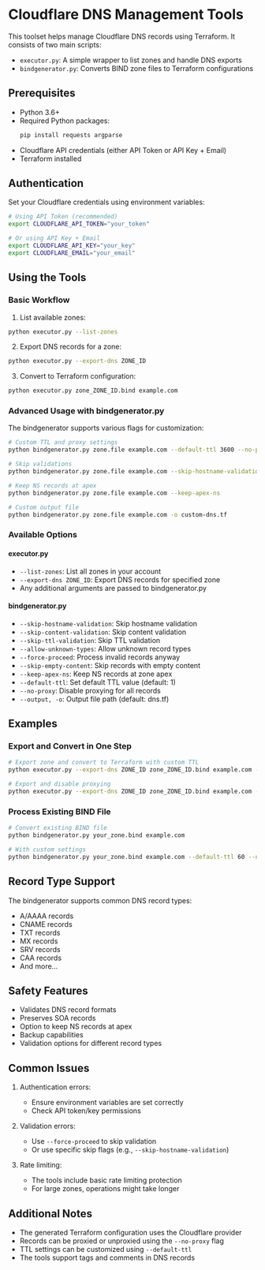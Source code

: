 # Cloudflare DNS Management Tools

This toolset helps manage Cloudflare DNS records using Terraform. It consists of two main scripts:
- `executor.py`: A simple wrapper to list zones and handle DNS exports
- `bindgenerator.py`: Converts BIND zone files to Terraform configurations

## Prerequisites

- Python 3.6+
- Required Python packages:
  ```bash
  pip install requests argparse
  ```
- Cloudflare API credentials (either API Token or API Key + Email)
- Terraform installed

## Authentication

Set your Cloudflare credentials using environment variables:
```bash
# Using API Token (recommended)
export CLOUDFLARE_API_TOKEN="your_token"

# Or using API Key + Email
export CLOUDFLARE_API_KEY="your_key"
export CLOUDFLARE_EMAIL="your_email"
```

## Using the Tools

### Basic Workflow

1. List available zones:
```bash
python executor.py --list-zones
```

2. Export DNS records for a zone:
```bash
python executor.py --export-dns ZONE_ID
```

3. Convert to Terraform configuration:
```bash
python executor.py zone_ZONE_ID.bind example.com
```

### Advanced Usage with bindgenerator.py

The bindgenerator supports various flags for customization:

```bash
# Custom TTL and proxy settings
python bindgenerator.py zone.file example.com --default-ttl 3600 --no-proxy

# Skip validations
python bindgenerator.py zone.file example.com --skip-hostname-validation

# Keep NS records at apex
python bindgenerator.py zone.file example.com --keep-apex-ns

# Custom output file
python bindgenerator.py zone.file example.com -o custom-dns.tf
```

### Available Options

#### executor.py
- `--list-zones`: List all zones in your account
- `--export-dns ZONE_ID`: Export DNS records for specified zone
- Any additional arguments are passed to bindgenerator.py

#### bindgenerator.py
- `--skip-hostname-validation`: Skip hostname validation
- `--skip-content-validation`: Skip content validation
- `--skip-ttl-validation`: Skip TTL validation
- `--allow-unknown-types`: Allow unknown record types
- `--force-proceed`: Process invalid records anyway
- `--skip-empty-content`: Skip records with empty content
- `--keep-apex-ns`: Keep NS records at zone apex
- `--default-ttl`: Set default TTL value (default: 1)
- `--no-proxy`: Disable proxying for all records
- `--output, -o`: Output file path (default: dns.tf)

## Examples

### Export and Convert in One Step
```bash
# Export zone and convert to Terraform with custom TTL
python executor.py --export-dns ZONE_ID zone_ZONE_ID.bind example.com --default-ttl 3600

# Export and disable proxying
python executor.py --export-dns ZONE_ID zone_ZONE_ID.bind example.com --no-proxy
```

### Process Existing BIND File
```bash
# Convert existing BIND file
python bindgenerator.py your_zone.bind example.com

# With custom settings
python bindgenerator.py your_zone.bind example.com --default-ttl 60 --no-proxy
```

## Record Type Support

The bindgenerator supports common DNS record types:
- A/AAAA records
- CNAME records
- TXT records
- MX records
- SRV records
- CAA records
- And more...

## Safety Features

- Validates DNS record formats
- Preserves SOA records
- Option to keep NS records at apex
- Backup capabilities
- Validation options for different record types

## Common Issues

1. Authentication errors:
   - Ensure environment variables are set correctly
   - Check API token/key permissions

2. Validation errors:
   - Use `--force-proceed` to skip validation
   - Or use specific skip flags (e.g., `--skip-hostname-validation`)

3. Rate limiting:
   - The tools include basic rate limiting protection
   - For large zones, operations might take longer

## Additional Notes

- The generated Terraform configuration uses the Cloudflare provider
- Records can be proxied or unproxied using the `--no-proxy` flag
- TTL settings can be customized using `--default-ttl`
- The tools support tags and comments in DNS records
